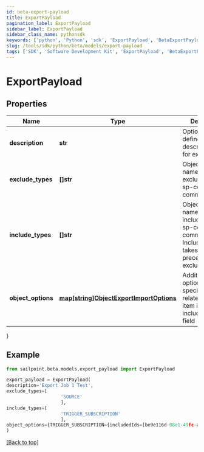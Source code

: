 ```yaml
---
id: beta-export-payload
title: ExportPayload
pagination_label: ExportPayload
sidebar_label: ExportPayload
sidebar_class_name: pythonsdk
keywords: ['python', 'Python', 'sdk', 'ExportPayload', 'BetaExportPayload']
slug: /tools/sdk/python/beta/models/export-payload
tags: ['SDK', 'Software Development Kit', 'ExportPayload', 'BetaExportPayload']
---
```


# ExportPayload

## Properties

| Name | Type | Description | Notes |
| --- | --- | --- | --- |
| **description** | **str** | Optional user defined description/name for export job. | [optional] |
| **exclude_types** | **[]str** | Object type names to be excluded from an sp-config export command. | [optional] |
| **include_types** | **[]str** | Object type names to be included in an sp-config export command. IncludeTypes takes precedence over excludeTypes. | [optional] |
| **object_options** | [**map[string]ObjectExportImportOptions**](object-export-import-options) | Additional options targeting specific objects related to each item in the includeTypes field | [optional] |

}

## Example

```python
from sailpoint.beta.models.export_payload import ExportPayload

export_payload = ExportPayload(
description='Export Job 1 Test',
exclude_types=[
                    'SOURCE'
                    ],
include_types=[
                    'TRIGGER_SUBSCRIPTION'
                    ],
object_options={TRIGGER_SUBSCRIPTION={includedIds=[be9e116d-08e1-49fc-ab7f-fa585e96c9e4], includedNames=[Test 2]}}
)

```

[[Back to top]](#)
